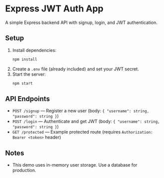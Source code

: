 # Express JWT Auth App

A simple Express backend API with signup, login, and JWT authentication.

## Setup

1. Install dependencies:
   ```bash
   npm install
   ```
2. Create a `.env` file (already included) and set your JWT secret.
3. Start the server:
   ```bash
   npm start
   ```

## API Endpoints

- `POST /signup` — Register a new user (body: `{ "username": string, "password": string }`)
- `POST /login` — Authenticate and get JWT (body: `{ "username": string, "password": string }`)
- `GET /protected` — Example protected route (requires `Authorization: Bearer <token>` header)

## Notes
- This demo uses in-memory user storage. Use a database for production.
